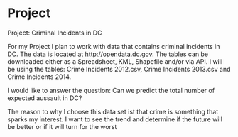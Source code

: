 # Project
Project: Criminal Incidents in DC

For my Project I plan to work with data that contains criminal incidents in DC. The data is located at http://opendata.dc.gov. The tables can be downloaded either as a Spreadsheet, KML, Shapefile and/or via API. I will be using the tables: Crime Incidents 2012.csv, Crime Incidents 2013.csv and Crime Incidents 2014.

I would like to answer the question: Can we predict the total number of expected aussault in DC?

The reason to why I choose this data set ist that crime is something that sparks my interest.  I want to see the trend and determine if the future will be better or if it will turn for the worst
